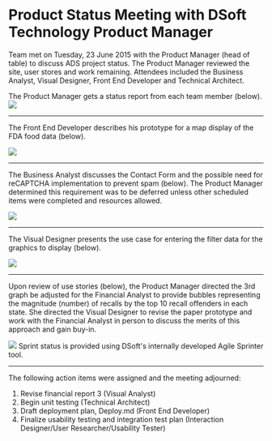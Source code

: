 # Product Status Meeting with DSoft Technology Product Manager #

Team met on Tuesday, 23 June 2015 with the Product Manager (head of table) to discuss ADS project status.  The Product Manager reviewed the site, user stores and work remaining.  Attendees included the Business Analyst, Visual Designer, Front End Developer and Technical Architect.

The Product Manager gets a status report from each team member (below).
![](/Design/Images/Meeting_20150623_1.jpg?raw=true)

----------
The Front End Developer describes his prototype for a map display of the FDA food data (below).

![](/Design/Images/Meeting_20150623_2.jpg?raw=true)

----------
The Business Analyst discusses the Contact Form and the possible need for reCAPTCHA implementation to prevent spam (below). The Product Manager determined this requirement was to be deferred unless other scheduled items were completed and resources allowed.

![](/Design/Images/Meeting_20150623_3.jpg?raw=true)

----------
The Visual Designer presents the use case for entering the filter data for the graphics to display (below).

![](/Design/Images/Meeting_20150623_4.jpg?raw=true)

----------

Upon review of use stories (below), the Product Manager directed the 3rd graph be adjusted for the Financial Analyst to provide bubbles representing the magnitude (number) of recalls by the top 10 recall offenders in each state.  She directed the Visual Designer to revise the paper prototype and work with the Financial Analyst in person to discuss the merits of this approach and gain buy-in.

![](/Design/Images/Meeting_20150623_5.jpg?raw=true)
Sprint status is provided using DSoft's internally developed Agile Sprinter tool.

----------

The following action items were assigned and the meeting adjourned:

1. Revise financial report 3 (Visual Analyst)
1. Begin unit testing (Technical Architect)
1. Draft deployment plan, Deploy.md (Front End Developer)
1. Finalize usability testing and integration test plan (Interaction Designer/User Researcher/Usability Tester)
